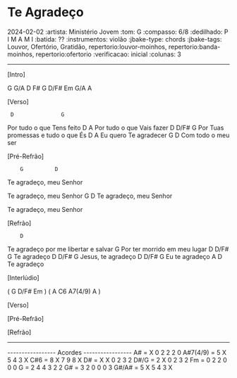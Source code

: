 # Te Agradeço
2024-02-02
:artista: Ministério Jovem
:tom: G
:compasso: 6/8
:dedilhado: P I M A M I
:batida: ??
:instrumentos: violão
:jbake-type: chords
:jbake-tags: Louvor, Ofertório, Gratidão, repertorio:louvor-moinhos, repertorio:banda-moinhos, repertorio:ofertorio
:verificacao: inicial
:colunas: 3

----

[Intro]

G  G/A  D  F#
G  D/F#  Em  G/A  A

[Verso]

     D               G
Por tudo o que Tens feito
     D               A
Por tudo o que Vais fazer
     D       D/F#     G
Por Tuas promessas e tudo o que És
    D              A
Eu quero Te agradecer
                G  D
Com todo o meu ser

[Pré-Refrão]

        G          D
Te agradeço, meu Senhor

Te agradeço, meu Senhor
        G          D
Te agradeço, meu Senhor

Te agradeço, meu Senhor

[Refrão]

        D
Te agradeço por me libertar e salvar
 G
Por ter morrido em meu lugar
    D D/F# G
Te agradeço
               D D/F#  G
Jesus, te agradeço
           D D/F#  G
Eu te agradeço
       A    D
Te agradeço

[Interlúdio]

( G  D/F#  Em )
( A  C6  A7(4/9)  A )

[Verso]

[Pré-Refrão]

[Refrão]

----

----------------- Acordes -----------------
A# = X 0 2 2 2 0
A#7(4/9) = 5 X 5 4 3 X
C#6 = 8 X 7 9 8 X
D# = X X 0 2 3 2
D#/G = 2 X 0 2 3 2
Fm = 0 2 2 0 0 0
G = 2 4 4 3 2 2
G# = 3 2 0 0 0 3
G#/A# = 5 X 5 4 3 X

